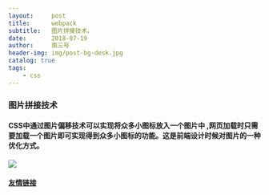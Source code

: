 ```yaml
---
layout:     post
title:      webpack
subtitle:   图片拼接技术。
date:       2018-07-19
author:     南三号
header-img: img/post-bg-desk.jpg
catalog: true
tags:
    - css
---
```


### 图片拼接技术

#### CSS中通过图片偏移技术可以实现将众多小图标放入一个图片中 ,网页加载时只需要加载一个图片即可实现得到众多小图标的功能。这是前端设计时候对图片的一种优化方式。 

![](https://img-blog.csdn.net/20170907171039818?watermark/2/text/aHR0cDovL2Jsb2cuY3Nkbi5uZXQvZGluZ3plcGVuZzk3/font/5a6L5L2T/fontsize/400/fill/I0JBQkFCMA==/dissolve/70/gravity/Center)

#### [友情链接](https://blog.csdn.net/dingzepeng97/article/details/77883816)